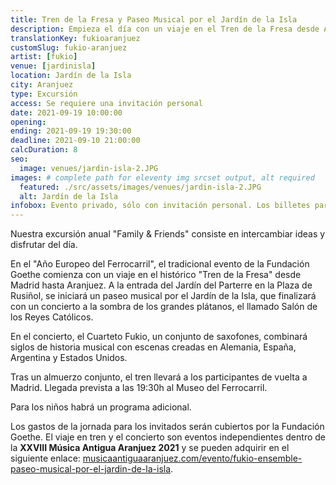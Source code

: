 ```yaml
---
title: Tren de la Fresa y Paseo Musical por el Jardín de la Isla
description: Empieza el día con un viaje en el Tren de la Fresa desde Atocha a Aranjuez. El cuarteto de saxofones FUKIO nos acompaña en diferenes momentos a lo largo de la jornada.
translationKey: fukioaranjuez
customSlug: fukio-aranjuez
artist: [fukio]
venue: [jardinisla]
location: Jardín de la Isla
city: Aranjuez
type: Excursión
access: Se requiere una invitación personal
date: 2021-09-19 10:00:00
opening:
ending: 2021-09-19 19:30:00
deadline: 2021-09-10 21:00:00
calcDuration: 8
seo:
  image: venues/jardin-isla-2.JPG
images: # complete path for eleventy img srcset output, alt required
  featured: ./src/assets/images/venues/jardin-isla-2.JPG
  alt: Jardín de la Isla
infobox: Evento privado, sólo con invitación personal. Los billetes para el viaje en tren y el concierto pueden adquirirse independientemente de nuestro evento.
---
```


Nuestra excursión anual "Family & Friends" consiste en intercambiar ideas y disfrutar del día.

En el "Año Europeo del Ferrocarril", el tradicional evento de la Fundación Goethe comienza con un viaje en el histórico "Tren de la Fresa" desde Madrid hasta Aranjuez. A la entrada del Jardín del Parterre en la Plaza de Rusiñol, se iniciará un paseo musical por el Jardín de la Isla, que finalizará con un concierto a la sombra de los grandes plátanos, el llamado Salón de los Reyes Católicos.

En el concierto, el Cuarteto Fukio, un conjunto de saxofones, combinará siglos de historia musical con escenas creadas en Alemania, España, Argentina y Estados Unidos.

Tras un almuerzo conjunto, el tren llevará a los participantes de vuelta a Madrid. Llegada prevista a las 19:30h al Museo del Ferrocarril.

Para los niños habrá un programa adicional.

Los gastos de la jornada para los invitados serán cubiertos por la Fundación Goethe.
El viaje en tren y el concierto son eventos independientes dentro de la **XXVIII Música Antigua Aranjuez 2021** y se pueden adquirir en el siguiente enlace: <a href="http://musicaantiguaaranjuez.com/evento/fukio-ensemble-paseo-musical-por-el-jardin-de-la-isla/" target="_blank" rel="noreferrer"> musicaantiguaaranjuez.com/evento/fukio-ensemble-paseo-musical-por-el-jardin-de-la-isla</a>.
